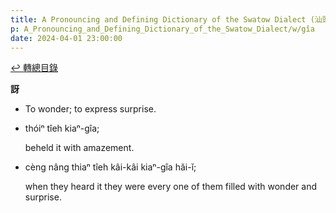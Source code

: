 ```yaml
---
title: A Pronouncing and Defining Dictionary of the Swatow Dialect (汕頭方言音義字典) / gîa
p: A_Pronouncing_and_Defining_Dictionary_of_the_Swatow_Dialect/w/gîa
date: 2024-04-01 23:00:00
---
```


[↩️ 轉總目錄](/A_Pronouncing_and_Defining_Dictionary_of_the_Swatow_Dialect)


**訝**
- To wonder; to express surprise.

- thóiⁿ tîeh kiaⁿ-gîa;

  beheld it with amazement.

- cèng nâng thiaⁿ tîeh kâi-kâi kiaⁿ-gîa hăi-ĭ;

  when they heard it they were every one of them filled with wonder and surprise.